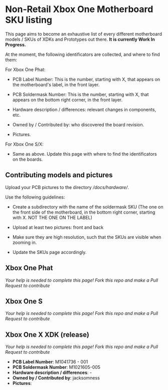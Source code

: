 # Non-Retail Xbox One Motherboard SKU listing

This page aims to become an exhaustive list of every different motherboard models / SKUs of XDKs and Prototypes out there. **It is currently Work In Progress.**

At the moment, the following identificators are collected, and where to find them:

For Xbox One Phat:

- PCB Label Number: This is the number, starting with X, that appears on the motherboard's label, in the front layer.

- PCB Soldermask Number: This is the number, starting with X, that appears on the bottom right corner, in the front layer.

- Hardware description / differences: relevant changes in components, etc.

- Owned by / Contributed by: who discovered the board revision.

- Pictures.

For Xbox One S/X:

- Same as above. Update this page with where to find the identificators on the boards.

## Contributing models and pictures

Upload your PCB pictures to the directory */docs/hardware/*.

Use the following guidelines:

* Create a subdirectory with the name of the soldermask SKU (The one on the front side of the motherboard, in the bottom right corner, starting with X. NOT THE ONE ON THE LABEL)

* Upload at least two pictures: front and back

* Make sure they are high resolution, such that the SKUs are visible when zooming in.

* Update the SKUs page accordingly.

## Xbox One Phat
_Your help is needed to complete this page! Fork this repo and make a Pull Request to contribute_

## Xbox One S
_Your help is needed to complete this page! Fork this repo and make a Pull Request to contribute_

## Xbox One X XDK (release)
_Your help is needed to complete this page! Fork this repo and make a Pull Request to contribute_

* **PCB Label Number**: M1041736 - 001
* **PCB Soldermask Number**: M1021605-005
* **Hardware description / differences**: -
* **Owned by / Contributed by**: jacksomness
* **Pictures**:

